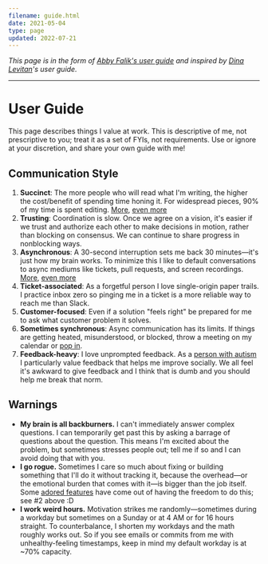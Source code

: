 ```yaml
---
filename: guide.html
date: 2021-05-04
type: page
updated: 2022-07-21
---
```


_This page is in the form of [Abby Falik's user
guide](https://www.linkedin.com/pulse/leaders-need-user-manuals-what-i-learned-writing-mine-abby-falik/)
and inspired by [Dina Levitan](http://dinalevitan.com/)'s user guide._

---

# User Guide

This page describes things I value at work. This is descriptive of me, not
prescriptive to you; treat it as a set of FYIs, not requirements. Use or ignore
at your discretion, and share your own guide with me!

## Communication Style

1. **Succinct**: The more people who will read what I'm writing, the higher the
   cost/benefit of spending time honing it. For widespread pieces, 90% of my
   time is spent editing. [More](http://www.paulgraham.com/simply.html), [even
   more](http://www.paulgraham.com/useful.html)
2. **Trusting**: Coordination is slow. Once we agree on a vision, it's easier if
   we trust and authorize each other to make decisions in motion, rather than
   blocking on consensus. We can continue to share progress in nonblocking
   ways.
3. **Asynchronous**: A 30-second interruption sets me back 30 minutes—it's just
   how my brain works. To minimize this I like to default conversations to async
   mediums like tickets, pull requests, and screen recordings.
   [More](https://heeris.id.au/trinkets/ProgrammerInterrupted.png), [even more](http://www.paulgraham.com/makersschedule.html)
4. **Ticket-associated**: As a forgetful person I love single-origin paper
   trails. I practice inbox zero so pinging me in a ticket is a more reliable
   way to reach me than Slack.
5. **Customer-focused**: Even if a solution "feels right" be prepared for me to
   ask what customer problem it solves.
6. **Sometimes synchronous**: Async communication has its limits. If things are
   getting heated, misunderstood, or blocked, throw a meeting on my calendar or
   [pop in](thepopin.html).
7. **Feedback-heavy**: I love unprompted feedback. As a [person with
   autism](autism.html) I particularly value feedback that helps me improve
   socially. We all feel it's awkward to give feedback and I think that is dumb
   and you should help me break that norm.

## Warnings

-  **My brain is all backburners.** I can't immediately answer complex questions.
   I can temporarily get past this by asking a barrage of questions about the
   question. This means I'm excited about the problem, but sometimes stresses
   people out; tell me if so and I can avoid doing that with you.
-  **I go rogue.** Sometimes I care so much about fixing or building something
   that I'll do it without tracking it, because the overhead—or the emotional
   burden that comes with it—is bigger than the job itself. Some [adored
   features](https://twitter.com/search?q=https%3A%2F%2Ftwitter.com%2Fglcls%2Fstatus%2F720689621466619904&src=typed_query)
   have come out of having the freedom to do this; see #2 above :D
-  **I work weird hours.** Motivation strikes me randomly—sometimes during a
   workday but sometimes on a Sunday or at 4 AM or for 16 hours straight. To
   counterbalance, I shorten my workdays and the math roughly works out. So if
   you see emails or commits from me with unhealthy-feeling timestamps, keep in
   mind my default workday is at ~70% capacity.